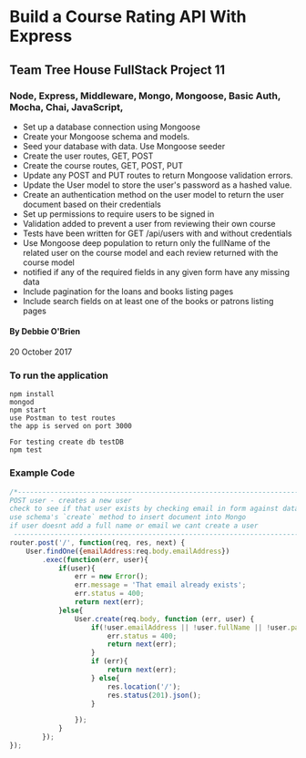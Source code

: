 # Build a Course Rating API With Express
## Team Tree House FullStack Project 11
### Node, Express, Middleware, Mongo, Mongoose, Basic Auth, Mocha, Chai, JavaScript,


* Set up a database connection using Mongoose
* Create your Mongoose schema and models. 
* Seed your database with data. Use Mongoose seeder
* Create the user routes, GET, POST
* Create the course routes, GET, POST, PUT
* Update any POST and PUT routes to return Mongoose validation errors.
* Update the User model to store the user's password as a hashed value.
* Create an authentication method on the user model to return the user document based on their credentials
* Set up permissions to require users to be signed in
* Validation added to prevent a user from reviewing their own course
* Tests have been written for GET /api/users with and without credentials
* Use Mongoose deep population to return only the fullName of the related user on the course model and each review returned with the course model
* notified if any of the required fields in any given form have any missing data
* Include pagination for the loans and books listing pages
* Include search fields on at least one of the books or patrons listing pages

#### By Debbie O'Brien
20 October 2017


### To run the application
```npm
npm install
mongod
npm start
use Postman to test routes
the app is served on port 3000

For testing create db testDB
npm test
```

### Example Code
```javascript
/*---------------------------------------------------------------------
POST user - creates a new user
check to see if that user exists by checking email in form against database
use schema's `create` method to insert document into Mongo
if user doesnt add a full name or email we cant create a user
 ----------------------------------------------------------------------*/
router.post('/', function(req, res, next) {
    User.findOne({emailAddress:req.body.emailAddress})
        .exec(function(err, user){
            if(user){
                err = new Error();
                err.message = 'That email already exists';
                err.status = 400;
                return next(err);
            }else{
                User.create(req.body, function (err, user) {
                    if(!user.emailAddress || !user.fullName || !user.password){
                        err.status = 400;
                        return next(err);
                    }
                    if (err){
                        return next(err);
                    } else{
                        res.location('/');
                        res.status(201).json();
                    }

                });
            }
        });
});
```